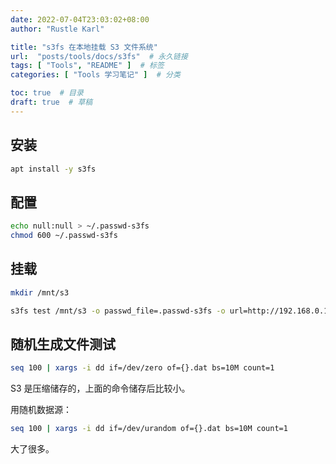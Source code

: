 ```yaml
---
date: 2022-07-04T23:03:02+08:00
author: "Rustle Karl"

title: "s3fs 在本地挂载 S3 文件系统"
url:  "posts/tools/docs/s3fs"  # 永久链接
tags: [ "Tools", "README" ]  # 标签
categories: [ "Tools 学习笔记" ]  # 分类

toc: true  # 目录
draft: true  # 草稿
---
```


## 安装

```bash
apt install -y s3fs
```

## 配置

```bash
echo null:null > ~/.passwd-s3fs
chmod 600 ~/.passwd-s3fs
```

## 挂载

```bash
mkdir /mnt/s3
```

```bash
s3fs test /mnt/s3 -o passwd_file=.passwd-s3fs -o url=http://192.168.0.16:8333 -o use_path_request_style
```

## 随机生成文件测试

```bash
seq 100 | xargs -i dd if=/dev/zero of={}.dat bs=10M count=1
```

S3 是压缩储存的，上面的命令储存后比较小。

用随机数据源：

```bash
seq 100 | xargs -i dd if=/dev/urandom of={}.dat bs=10M count=1
```

大了很多。
